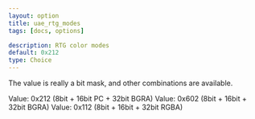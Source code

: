 ```yaml
---
layout: option
title: uae_rtg_modes
tags: [docs, options]

description: RTG color modes
default: 0x212
type: Choice
---
```


The value is really a bit mask, and other combinations are available.

Value: 0x212 (8bit + 16bit PC + 32bit BGRA)
Value: 0x602 (8bit + 16bit + 32bit BGRA)
Value: 0x112 (8bit + 16bit + 32bit RGBA)
